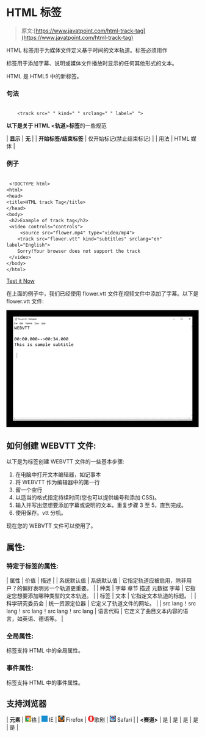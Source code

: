 # HTML <track>标签

> 原文:[https://www.javatpoint.com/html-track-tag](https://www.javatpoint.com/html-track-tag)

HTML <track>标签用于为媒体文件定义基于时间的文本轨道。<track>标签必须用作

<audio>和<video>元素的子元素。</video></audio>

<track>标签用于添加字幕、说明或媒体文件播放时显示的任何其他形式的文本。

HTML <track>是 HTML5 中的新标签。

### 句法

```

    <track src=" " kind=" " srclang=" " label=" ">

```

**以下是关于 HTML <轨道>标签**的一些规范

| **显示** | **无** |
| **开始标签/结束标签** | 仅开始标记(禁止结束标记) |
| 用法 | HTML 媒体 |

### 例子

```

 <!DOCTYPE html>
<html>
<head>
<title>HTML track Tag</title>
</head>
<body>
 <h2>Example of track tag</h2>
 <video controls="controls">
     <source src="flower.mp4" type="video/mp4">
    <track src="flower.vtt" kind="subtitles" srclang="en" label="English">
    Sorry!Your browser does not support the track
 </video>
</body>
</html>

```

[Test it Now](https://www.javatpoint.com/oprweb/test.jsp?filename=htmltracktag)

在上面的例子中，我们已经使用 flower.vtt 文件在视频文件中添加了字幕。以下是 flower.vtt 文件:

![HTML track tag](img/43bbc972050866e174d8271210d9acc6.png)

## 如何创建 WEBVTT 文件:

以下是为<track>标签创建 WEBVTT 文件的一些基本步骤:

1.  在电脑中打开文本编辑器，如记事本
2.  将 WEBVTT 作为编辑器中的第一行
3.  留一个空行
4.  以适当的格式指定持续时间(您也可以提供编号和添加 CSS)。
5.  输入并写出您想要添加字幕或说明的文本，重复步骤 3 至 5，直到完成。
6.  使用保存。vtt 分机。

现在您的 WEBVTT 文件可以使用了。

## 属性:

### 特定于标签的属性:

| 属性 | 价值 | 描述 |
| 系统默认值 | 系统默认值 | 它指定轨道应被启用，除非用户？的偏好表明另一个轨道更重要。 |
| 种类 | 字幕
章节
描述
元数据
字幕 | 它指定您想要添加哪种类型的文本轨道。 |
| 标签 | 文本 | 它指定文本轨道的标题。 |
| 科学研究委员会 | 统一资源定位器 | 它定义了轨道文件的网址。 |
| src lang！src lang！src lang！src lang！src lang | 语言代码 | 它定义了曲目文本内容的语言，如英语、德语等。 |

### 全局属性:

<track>标签支持 HTML 中的全局属性。

### 事件属性:

<track>标签支持 HTML 中的事件属性。

## 支持浏览器

| **元素** | ![chrome browser](img/4fbdc93dc2016c5049ed108e7318df19.png)铬 | ![ie browser](img/83dd23df1fe8373fd5bf054b2c1dd88b.png) IE | ![firefox browser](img/4f001fff393888a8a807ed29b28145d1.png) Firefox | ![opera browser](img/6cad4a592cc69a052056a0577b4aac65.png)歌剧 | ![safari browser](img/a0f6a9711a92203c5dc5c127fe9c9fca.png) Safari |
| **<赛道>** | 是 | 是 | 是 | 是 | 是 |